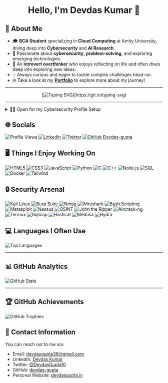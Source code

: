# <h1 align="center">Hello, I'm Devdas Kumar 👋</h1>

## 💫 About Me
- 🎓 **BCA Student** specializing in **Cloud Computing** at Amity University, diving deep into **Cybersecurity** and **AI Research**.
- 🌱 Passionate about **cybersecurity**, **problem-solving**, and exploring emerging technologies.
- 🤔 An **introvert overthinker** who enjoys reflecting on life and often dives deep into exploring new ideas.
- 💡 Always curious and eager to tackle complex challenges head-on.
- 🌐 Take a look at my **[Portfolio](https://devdasgupta.in/)** to explore more about my journey!

---

<div align="center">
  
[![Typing SVG](https://readme-typing-svg.demolab.com?font=Source+Code+Pro&size=35&duration=2000&pause=500&color=00FF00&center=true&vCenter=true&width=800&lines=%F0%9F%9A%80+Exploring+the+cyber+frontier.;%F0%9F%92%BB+Ethical+Hacking+%7C+Cybersecurity.;%F0%9F%8C%90+Building+a+safer+digital+future.;%F0%9F%94%8D+Hunting+bugs%2C+fortifying+systems.)](https://git.io/typing-svg)

</div>

---

<details>
<summary>👨‍💻 Open for my Cybersecurity Profile Setup</summary>
    
```python

def identity():
    H_D_J = {}  # H.D.J. stands for "Hidden Devdas Journey" 
    H_D_J["job"] = "Cybersecurity / AI Researcher"
    H_D_J["pronouns"] = "He/Him"
    H_D_J["special_move"] = [
        "💻 Web Hacking", 
        "📱 Root User or Android Hacking", 
        "🧠 Human Hacking - understanding and influencing human behavior for security"
    ]
    
    # Cybersecurity setup with favorite tools
    H_D_J["main_weapon"] = [
        "🛡️ Burp Suite - for web hacking",
        "🔍 Metasploit - for penetration testing",
        "📲 Magisk Manager - for Android rooting",
        "🐧 Linux - for its flexibility and power",
        "🐀 Custom RATs - for controlled exploitation"
    ]
    
    H_D_J["favorite_language"] = ["🐍 Python", "✨ JavaScript", "🦾 Rust"]
    
    return H_D_J

```

![Cyber Setup](https://img.shields.io/badge/Cyber%20Setup-%23000000.svg?style=for-the-badge&logo=hackerone&logoColor=green)

</details>

## 🌐 Socials
![Profile Views](https://komarev.com/ghpvc/?username=Devdas-gupta&color=brightgreen&style=flat)
[![LinkedIn](https://img.shields.io/badge/LinkedIn-%230077B5.svg?logo=linkedin&logoColor=white)](https://www.linkedin.com/in/devdas-kumar-cybersecurity/)
[![Twitter](https://img.shields.io/badge/Twitter-%231DA1F2.svg?logo=Twitter&logoColor=white)](https://twitter.com/DevdasGupta10)
[![GitHub Devdas-gupta](https://img.shields.io/github/followers/Devdas-gupta?label=follow&style=social)](https://github.com/Devdas-gupta)

## 🖥️ Things I Enjoy Working On
![HTML5](https://img.shields.io/badge/HTML5-%23E34F26.svg?style=for-the-badge&logo=html5&logoColor=white)
![CSS3](https://img.shields.io/badge/CSS3-%231572B6.svg?style=for-the-badge&logo=css3&logoColor=white)
![JavaScript](https://img.shields.io/badge/JavaScript-%23323330.svg?style=for-the-badge&logo=javascript&logoColor=%23F7DF1E)
![Python](https://img.shields.io/badge/Python-3670A0?style=for-the-badge&logo=python&logoColor=ffdd54)
![C](https://img.shields.io/badge/C-%2300599C.svg?style=for-the-badge&logo=c&logoColor=white)
![C++](https://img.shields.io/badge/C++-%2300599C.svg?style=for-the-badge&logo=c%2B%2B&logoColor=white)
![Node.js](https://img.shields.io/badge/Node.js-6DA55F?style=for-the-badge&logo=node.js&logoColor=white)
![SQL](https://img.shields.io/badge/SQL-%2300f.svg?style=for-the-badge&logo=mysql&logoColor=white)
![Docker](https://img.shields.io/badge/Docker-%230db7ed.svg?style=for-the-badge&logo=docker&logoColor=white)
![Tailwind](https://img.shields.io/badge/TailwindCSS-%2338B2AC.svg?style=for-the-badge&logo=tailwind-css&logoColor=white)

## 🔒 Security Arsenal
![Kali Linux](https://img.shields.io/badge/Kali%20Linux-%231a1a1a.svg?style=for-the-badge&logo=kali-linux&logoColor=white)
![Burp Suite](https://img.shields.io/badge/Burp%20Suite-%230a0a0a.svg?style=for-the-badge&logo=burp-suite&logoColor=orange)
![Nmap](https://img.shields.io/badge/Nmap-%23e60000.svg?style=for-the-badge&logo=nmap&logoColor=white)
![Wireshark](https://img.shields.io/badge/Wireshark-%237D73A5.svg?style=for-the-badge&logo=wireshark&logoColor=white)
![Bash Scripting](https://img.shields.io/badge/Bash%20Scripting-%23121011.svg?style=for-the-badge&logo=gnu-bash&logoColor=white)
![Metasploit](https://img.shields.io/badge/Metasploit-%230a0a0a.svg?style=for-the-badge&logo=metasploit&logoColor=red)
![Nessus](https://img.shields.io/badge/Nessus-%2321252D.svg?style=for-the-badge&logo=nessus&logoColor=green)
![OSINT](https://img.shields.io/badge/OSINT-%231F222E.svg?style=for-the-badge)
![John the Ripper](https://img.shields.io/badge/John%20the%20Ripper-%23989898.svg?style=for-the-badge)
![Aircrack-ng](https://img.shields.io/badge/Aircrack%2Dng-%23111111.svg?style=for-the-badge)
![Termux](https://img.shields.io/badge/Termux-%233c1e42.svg?style=for-the-badge&logo=termux&logoColor=white)
![Sqlmap](https://img.shields.io/badge/Sqlmap-%233e3e3e.svg?style=for-the-badge)
![Hashcat](https://img.shields.io/badge/Hashcat-%23e60000.svg?style=for-the-badge&logo=hashcat&logoColor=white)
![Medusa](https://img.shields.io/badge/Medusa-%23222222.svg?style=for-the-badge)
![Hydra](https://img.shields.io/badge/Hydra-%23222222.svg?style=for-the-badge&logo=hydra&logoColor=green)

## 💻 Languages I Often Use
![Top Languages](https://github-readme-stats.vercel.app/api/top-langs/?username=Devdas-gupta&layout=compact&theme=radical&langs_count=6)

---

## 📊 GitHub Analytics
![GitHub Stats](https://github-readme-stats.vercel.app/api?username=Devdas-gupta&count_private=true&show_icons=true&theme=tokyonight)

---

## 🏆 GitHub Achievements
![GitHub Trophies](https://github-profile-trophy.vercel.app/?username=Devdas-gupta&theme=onestar&no-frame=false&no-bg=true&margin-w=4)

## 📧 Contact Information

You can reach out to me via:

- Email: devdasgupta38@gmail.com
- LinkedIn: [Devdas Kumar](https://www.linkedin.com/in/devdas-kumar-cybersecurity/)
- Twitter: [@DevdasGupta10](https://twitter.com/DevdasGupta10)
- GitHub: [devdas-gupta](https://github.com/devdas-gupta)
- Personal Website: [devdasgupta.in](https://devdasgupta.in)


